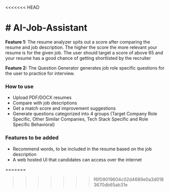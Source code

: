 <<<<<<< HEAD
# # AI-Job-Assistant

**Feature 1:** The resume analyzer spits out a score after comparing the resume and job description. The higher the score the more relevant your resume is for the given job. The user should target a score of above 65 and your resume has a good chance of getting shortlisted by the recruiter

**Feature 2:** The Question Generator generates job role specific questions for the user to practice for interview.

### How to use
- Upload PDF/DOCX resumes  
- Compare with job descriptions  
- Get a match score and improvement suggestions
- Generate questions categorized into 4 groups (Target Company Role Specific, Other Similar Companies, Tech Stack Specific and Role Specific Behavioral)

### Features to be added
- Recommend words, to be included in the resume based on the job description
- A web hosted UI that candidates can access over the internet


=======

>>>>>>> f6f09019604c02d4689e0a3d0183670db65ab31e
